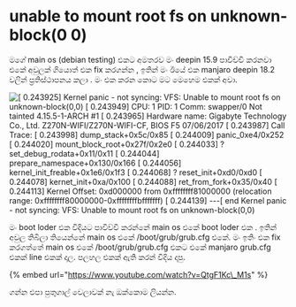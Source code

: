 # unable to mount root fs on unknown-block\(0 0\)

මගේ main os \(debian testing\) එකට අමතරව මං deepin 15.9 පාවිච්චි කරනවා එකේ අවුලක් ගියොත් එක fix කරගන්න , ඉතින් මං ඊයේ එක manjaro deepin 18.2 වලින් ප්‍රතිස්ථාපනය කලා . මං එක කරන කොට මට මෙහෙම එකක් අවා.

![\[    0.243925\] Kernel panic - not syncing: VFS: Unable to mount root fs on unknown-block\(0,0\) \[    0.243949\] CPU: 1 PID: 1 Comm: swapper/0 Not tainted 4.15.5-1-ARCH \#1 \[    0.243965\] Hardware name: Gigabyte Technology Co., Ltd. Z270N-WIFI/Z270N-WIFI-CF, BIOS F5 07/06/2017 \[    0.243987\] Call Trace: \[    0.243998\]  dump\_stack+0x5c/0x85 \[    0.244009\]  panic\_0xe4/0x252 \[    0.244020\]  mount\_block\_root+0x27f/0x2e0 \[    0.244033\]  ? set\_debug\_rodata+0x11/0x11 \[    0.244044\]  prepare\_namespace+0x130/0x166 \[    0.244056\]  kernel\_init\_freable+0x1e6/0x1f3 \[    0.244068\]  ? reset\_init+0xd0/0xd0 \[    0.244078\]  kernet\_init+0xa/0x100 \[    0.244088\]  ret\_from\_fork+0x35/0x40 \[    0.244113\] Kernel Offset: 0xd000000 from 0xffffffff81000000 \(relocation range: 0xffffffff80000000-0xffffffffbfffffff\) \[    0.244139\] ---\[ end Kernel panic - not syncing: VFS: Unable to mount root fs on unknown-block\(0,0\)](../../.gitbook/assets/image%20%281%29.png)

මං boot loder එක විදියට පාවිච්චි කරන්නේ main os එකේ boot loder එක . ඉතින් අවුල තිබිලා තියෙන්නේ main os එකේ /boot/grub/grub.cfg එකේ. මං ඉතිං එක fix කරගත්තේ main os එකේ /boot/grub/grub.cfg එකට එකේ manjaro grub.cfg එකක් line එකක් දාල. පලහල එකක් ඇති කරන් විදිය දාපු.

{% embed url="https://www.youtube.com/watch?v=QtgF1Kc\_M1s" %}

ගන්න එපා පුතුගාල් වෙලාවක් නැ ඔක්කොම ලියන්න.


